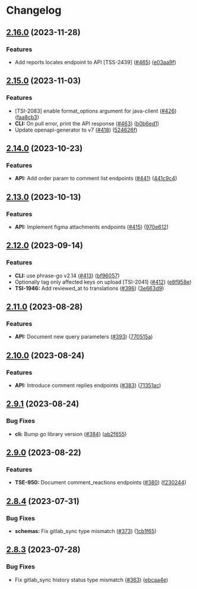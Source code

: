 # Changelog

## [2.16.0](https://github.com/phrase/openapi/compare/cli-v2.15.0...cli-v2.16.0) (2023-11-28)


### Features

* Add reports locales endpoint to API [TSS-2439] ([#465](https://github.com/phrase/openapi/issues/465)) ([e03aa9f](https://github.com/phrase/openapi/commit/e03aa9f49f031517b36db715fe70e8e0b65a438b))

## [2.15.0](https://github.com/phrase/openapi/compare/cli-v2.14.0...cli-v2.15.0) (2023-11-03)


### Features

* [TSI-2083] enable format_options argument for java-client   ([#426](https://github.com/phrase/openapi/issues/426)) ([faa8cb3](https://github.com/phrase/openapi/commit/faa8cb353ba9f1030b9f7cfd46b894b4d6d26e70))
* **CLI:** On pull error, print the API response ([#463](https://github.com/phrase/openapi/issues/463)) ([b0b6ed1](https://github.com/phrase/openapi/commit/b0b6ed1b928f2c64fb618de76d88742e5f0cee8c))
* Update openapi-generator to v7 ([#418](https://github.com/phrase/openapi/issues/418)) ([524626f](https://github.com/phrase/openapi/commit/524626f5e914bfef6025d0e1c2cbc7a728d08f56))

## [2.14.0](https://github.com/phrase/openapi/compare/cli-v2.13.0...cli-v2.14.0) (2023-10-23)


### Features

* **API:** Add order param to comment list endpoints ([#441](https://github.com/phrase/openapi/issues/441)) ([441c9c4](https://github.com/phrase/openapi/commit/441c9c46169f8c5ac4e71ade09a95dab136314ef))

## [2.13.0](https://github.com/phrase/openapi/compare/cli-v2.12.0...cli-v2.13.0) (2023-10-13)


### Features

* **API:** Implement figma attachments endpoints ([#415](https://github.com/phrase/openapi/issues/415)) ([970e612](https://github.com/phrase/openapi/commit/970e612fda620ca882a221ef541036b8d200b675))

## [2.12.0](https://github.com/phrase/openapi/compare/cli-v2.11.0...cli-v2.12.0) (2023-09-14)


### Features

* **CLI:** use phrase-go v2.14 ([#413](https://github.com/phrase/openapi/issues/413)) ([bf96057](https://github.com/phrase/openapi/commit/bf96057e8e0fffde405a65df5e2c993696080c58))
* Optionally tag only affected keys on upload [TSI-2041] ([#412](https://github.com/phrase/openapi/issues/412)) ([e8f958e](https://github.com/phrase/openapi/commit/e8f958e91469c2542f44ab68469c933688958383))
* **TSI-1946:** Add reviewed_at to translations ([#396](https://github.com/phrase/openapi/issues/396)) ([3e663d9](https://github.com/phrase/openapi/commit/3e663d971a99a816f0165dd6653a9a1e8a87c95e))

## [2.11.0](https://github.com/phrase/openapi/compare/cli-v2.10.0...cli-v2.11.0) (2023-08-28)


### Features

* **API:** Document new query parameters ([#393](https://github.com/phrase/openapi/issues/393)) ([770515a](https://github.com/phrase/openapi/commit/770515a9628122955bb3919405babf9392684eb9))

## [2.10.0](https://github.com/phrase/openapi/compare/cli-v2.9.1...cli-v2.10.0) (2023-08-24)


### Features

* **API:** Introduce comment replies endpoints ([#383](https://github.com/phrase/openapi/issues/383)) ([71351ac](https://github.com/phrase/openapi/commit/71351ac285f4f49976092e176c77b09f3485eb65))

## [2.9.1](https://github.com/phrase/openapi/compare/cli-v2.9.0...cli-v2.9.1) (2023-08-24)


### Bug Fixes

* **cli:** Bump go library version ([#384](https://github.com/phrase/openapi/issues/384)) ([ab2f655](https://github.com/phrase/openapi/commit/ab2f6556184bc7171c00c3f1b81908aec0e57a04))

## [2.9.0](https://github.com/phrase/openapi/compare/cli-v2.8.4...cli-v2.9.0) (2023-08-22)


### Features

* **TSE-950:** Document comment_reactions endpoints ([#380](https://github.com/phrase/openapi/issues/380)) ([f230244](https://github.com/phrase/openapi/commit/f230244e6e9c069b18edc4c35dd5e290fd14793b))

## [2.8.4](https://github.com/phrase/openapi/compare/cli-v2.8.3...cli-v2.8.4) (2023-07-31)


### Bug Fixes

* **schemas:** Fix gitlab_sync type mismatch ([#373](https://github.com/phrase/openapi/issues/373)) ([1cb1f65](https://github.com/phrase/openapi/commit/1cb1f650598c68afee6e2cd7c3c4ede1484aba35))

## [2.8.3](https://github.com/phrase/openapi/compare/cli-v2.8.2...cli-v2.8.3) (2023-07-28)


### Bug Fixes

* Fix gitlab_sync history status type mismatch ([#363](https://github.com/phrase/openapi/issues/363)) ([ebcaa4e](https://github.com/phrase/openapi/commit/ebcaa4e5dfcb2f73559a56c78b0f2512ca798375))
